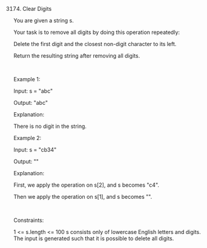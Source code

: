 3174. Clear Digits

You are given a string s.

Your task is to remove all digits by doing this operation repeatedly:

Delete the first digit and the closest non-digit character to its left.

Return the resulting string after removing all digits.

 

Example 1:

Input: s = "abc"

Output: "abc"

Explanation:

There is no digit in the string.

Example 2:

Input: s = "cb34"

Output: ""

Explanation:

First, we apply the operation on s[2], and s becomes "c4".

Then we apply the operation on s[1], and s becomes "".

 

Constraints:

1 <= s.length <= 100
s consists only of lowercase English letters and digits.
The input is generated such that it is possible to delete all digits.